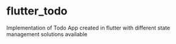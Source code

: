# flutter_todo

Implementation of Todo App created in flutter with different state management solutions available
